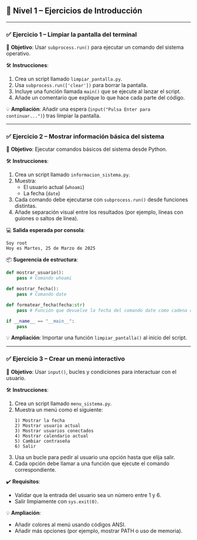 
## 🔰 Nivel 1 – Ejercicios de Introducción

---

### ✅ **Ejercicio 1 – Limpiar la pantalla del terminal**

📌 **Objetivo**: Usar `subprocess.run()` para ejecutar un comando del sistema operativo.

🛠 **Instrucciones**:
1. Crea un script llamado `limpiar_pantalla.py`.
2. Usa `subprocess.run(['clear'])` para borrar la pantalla.
3. Incluye una función llamada `main()` que se ejecute al lanzar el script.
4. Añade un comentario que explique lo que hace cada parte del código.

💡 **Ampliación**: Añadir una espera (`input("Pulsa Enter para continuar...")`) tras limpiar la pantalla.

---

### ✅ **Ejercicio 2 – Mostrar información básica del sistema**

📌 **Objetivo**: Ejecutar comandos básicos del sistema desde Python.

🛠 **Instrucciones**:
1. Crea un script llamado `informacion_sistema.py`.
2. Muestra:
   - El usuario actual (`whoami`)
   - La fecha (`date`)
4. Cada comando debe ejecutarse con `subprocess.run()` desde funciones distintas.
5. Añade separación visual entre los resultados (por ejemplo, líneas con guiones o saltos de línea).

💻 **Salida esperada por consola**:
```
Soy root
Hoy es Martes, 25 de Marzo de 2025 
```

📦 **Sugerencia de estructura**:

```python
def mostrar_usuario():
    pass # Comando whoami

def mostrar_fecha():
    pass # Comando date

def formatear_fecha(fecha:str)
    pass # Función que devuelve la fecha del comando date como cadena de texto formateada correctamente

if __name__ == "__main__":
    pass
```

💡 **Ampliación**: Importar una función `limpiar_pantalla()` al inicio del script.

---

### ✅ **Ejercicio 3 – Crear un menú interactivo**

📌 **Objetivo**: Usar `input()`, bucles y condiciones para interactuar con el usuario.

🛠 **Instrucciones**:
1. Crea un script llamado `menu_sistema.py`.
2. Muestra un menú como el siguiente:
   ```
   1) Mostrar la fecha
   2) Mostrar usuario actual
   3) Mostrar usuarios conectados
   4) Mostrar calendario actual
   5) Cambiar contraseña
   6) Salir
   ```
3. Usa un bucle para pedir al usuario una opción hasta que elija salir.
4. Cada opción debe llamar a una función que ejecute el comando correspondiente.

✔️ **Requisitos**:
- Validar que la entrada del usuario sea un número entre 1 y 6.
- Salir limpiamente con `sys.exit(0)`.

💡 **Ampliación**:
- Añadir colores al menú usando códigos ANSI.
- Añadir más opciones (por ejemplo, mostrar PATH o uso de memoria).

